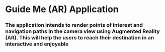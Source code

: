 # Guide Me (AR) Application
### The application intends to render points of interest and navigation paths in the camera view using Augmented Reality (AR). This will help the users to reach their destination in an interactive and enjoyable 

